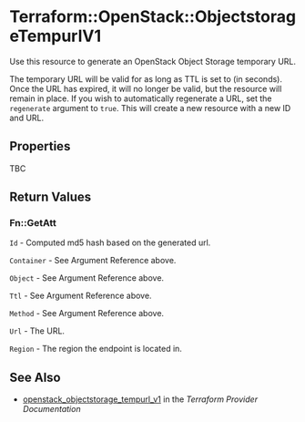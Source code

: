 # Terraform::OpenStack::ObjectstorageTempurlV1

Use this resource to generate an OpenStack Object Storage temporary URL.

The temporary URL will be valid for as long as TTL is set to (in seconds).
Once the URL has expired, it will no longer be valid, but the resource
will remain in place. If you wish to automatically regenerate a URL, set
the `regenerate` argument to `true`. This will create a new resource with
a new ID and URL.

## Properties

TBC

## Return Values

### Fn::GetAtt

`Id` - Computed md5 hash based on the generated url.

`Container` - See Argument Reference above.

`Object` - See Argument Reference above.

`Ttl` - See Argument Reference above.

`Method` - See Argument Reference above.

`Url` - The URL.

`Region` - The region the endpoint is located in.

## See Also

* [openstack_objectstorage_tempurl_v1](https://www.terraform.io/docs/providers/openstack/r/objectstorage_tempurl_v1.html) in the _Terraform Provider Documentation_